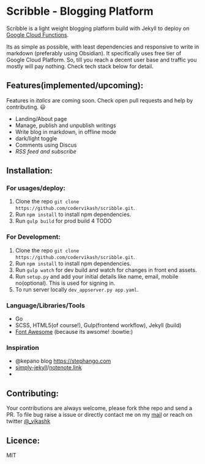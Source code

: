 # Scribble - Blogging Platform

Scribble is a light weight blogging platform build with Jekyll to deploy on [Google Cloud Functions](https://cloud.google.com/functions?hl=en). 

Its as simple as possible, with least dependencies and responsive to write in markdown (preferably using Obsidian). 
 It specifically uses free tier of Google Cloud Platform. So, till you reach a decent user base and traffic you mostly will pay nothing. Check tech stack below for detail.

## Features(implemented/upcoming):

Features in *italics* are coming soon. Check open pull requests and help by contributing. :smiley:

* Landing/About page
* Manage, publish and unpublish writings
* Write blog in markdown, in offline mode
* dark/light toggle
* Comments using Discus
* *RSS feed and subscribe*

## Installation:
### For usages/deploy:
1. Clone the repo `git clone https://github.com/codervikash/scribble.git`.
2. Run `npm install` to install npm dependencies.
3. Run `gulp build` for prod build
4 TODO


### For Development:
1. Clone the repo `git clone https://github.com/codervikash/scribble.git`.
2. Run `npm install` to install npm dependencies.
3. Run `gulp watch` for dev build and watch for changes in front end assets.
4. Run `setup.py` and add your initial details like name, email, mobile no(optional). This is used for signing in.
5. To run server locally `dev_appserver.py app.yaml`.

### Language/Libraries/Tools
* Go
* SCSS, HTML5(of course!), Gulp(frontend workflow), Jekyll (build)
* [Font Awesome](https://fontawesome.com) (because its awsome! :bowtie:)

### Inspiration
* @kepano blog https://stephango.com
* [simply-jekyll](https://github.com/raghudotcc/simply-jekyll)/[notenote.link](https://github.com/Maxence-L/notenote.link/)
* 

## Contributing:
Your contributions are always welcome, please fork thhe repo and send a PR.
To file bug raise a issue or directly contact me on my [mail](mailto:mailkumarvikash@gmail.com) or reach on twitter [@_vikashk](https://twitter.com/_vikashk)

## Licence:
MIT
